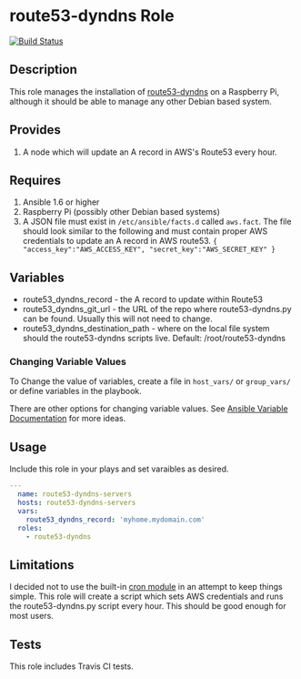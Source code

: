 # route53-dyndns Role

[![Build
Status](https://travis-ci.org/dbryant4/ansible-role-route53-dyndns.svg?branch=master)](https://travis-ci.org/dbryant4/ansible-role-route53-dyndns)

## Description

This role manages the installation of [route53-dyndns](https://github.com/JacobSanford/route-53-dyndns) on a Raspberry Pi,
although it should be able to manage any other Debian based system.

## Provides

1. A node which will update an A record in AWS's Route53 every hour.

## Requires

1. Ansible 1.6 or higher
2. Raspberry Pi (possibly other Debian based systems)
3. A JSON file must exist in `/etc/ansible/facts.d` called `aws.fact`. The
   file should look similar to the following and must contain proper AWS
credentials to update an A record in AWS route53. ```{
"access_key":"AWS_ACCESS_KEY",
"secret_key":"AWS_SECRET_KEY"
}```

## Variables

- route53_dyndns_record - the A record to update within Route53
- route53_dyndns_git_url - the URL of the repo where route53-dyndns.py
  can be found. Usually this will not need to change.
- route53_dyndns_destination_path - where on the local file system
  should the route53-dyndns scripts live. Default: /root/route53-dyndns

### Changing Variable Values

To Change the value of variables, create a file in `host_vars/` or `group_vars/` or define variables in the playbook.

There are other options for changing variable values. See [Ansible
Variable
Documentation](http://docs.ansible.com/playbooks_variables.html) for
more ideas.

## Usage

Include this role in your plays and set varaibles as desired.

```yaml
---
  name: route53-dyndns-servers
  hosts: route53-dyndns-servers
  vars:
    route53_dyndns_record: 'myhome.mydomain.com'
  roles:
    - route53-dyndns
```

## Limitations

I decided not to use the built-in [cron module](http://docs.ansible.com/cron_module.html)
in an attempt to keep things simple. This role will create a script
which sets AWS credentials and runs the route53-dyndns.py script every
hour. This should be good enough for most users.

## Tests
This role includes Travis CI tests.

